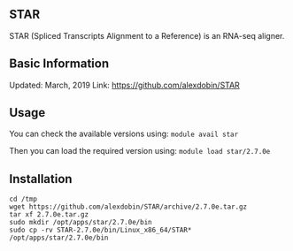 ## STAR

STAR (Spliced Transcripts Alignment to a Reference) is an RNA-seq aligner. 

## Basic Information

Updated: March, 2019
Link: https://github.com/alexdobin/STAR

## Usage
You can check the available versions using:
`module avail star`

Then you can load the required version using:
`module load star/2.7.0e`

## Installation
```
cd /tmp
wget https://github.com/alexdobin/STAR/archive/2.7.0e.tar.gz
tar xf 2.7.0e.tar.gz
sudo mkdir /opt/apps/star/2.7.0e/bin
sudo cp -rv STAR-2.7.0e/bin/Linux_x86_64/STAR* /opt/apps/star/2.7.0e/bin

```
